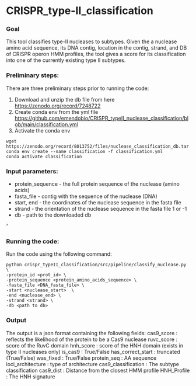 # CRISPR_type-II_classification

### Goal
This tool classifies type-II nucleases to subtypes.
Given the a nuclease amino acid sequence, its DNA contig, location in the contig, strand, and DB of CRISPR operon HMM profiles, the tool gives a score for its classification into one of the currently existing type II subtypes.

### Preliminary steps: 
There are three preliminary steps prior to running the code:

1. Download and unzip the db file from here https://zenodo.org/record/7248722
2. Create conda env from the yml file https://github.com/emendobio/CRISPR_typeII_nuclease_classification/blob/main/classification.yml 
3. Activate the conda env 

```
wget https://zenodo.org/record/8013752/files/nuclease_classification_db.tar.gz
conda env create --name classification -f classification.yml
conda activate classification
```

### Input parameters: 

- protein_sequence - the full protein sequence of the nuclease (amino acids)
- fasta_file - contig with the sequence of the nuclease (DNA)
- start, end - the coordinates of the nuclease sequence in the fasta file
- strand - the orientation of the nuclease sequence in the fasta file  1 or -1
- db - path to the downloaded db  

׳
### Running the code: 
Run the code using the following command:
```
python crispr_typeII_classification/src/pipeline/classify_nuclease.py \
-protein_id <prot_id> \
-protein_sequence <protein_amino_acids_sequence> \
-fasta_file <DNA_fasta_file> \
-start <nuclease_start>  \
-end <nuclease_end> \
-strand <strand> \
-db <path to db>
 ```

### Output
The output is a json format containing the following fields:
cas9_score          : reflects the likelihood of the protein to be a Cas9 nuclease
ruvc_score          : score of the RuvC domain
hnh_score           : score of the HNH domain (exists in type II nucleases only)
is_cas9             : True/False
has_correct_start   : truncated (True/False)
was_fixed           : True/False
protein_seq         : AA sequence
loci_architecture   : type of architecture
cas9_classification : The subtype classification
cas9_dist           : Distance from the closest HMM profile
HNH_Profile         : The HNH signature


  
